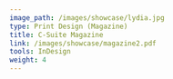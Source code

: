 ```yaml
---
image_path: /images/showcase/lydia.jpg
type: Print Design (Magazine)
title: C-Suite Magazine
link: /images/showcase/magazine2.pdf
tools: InDesign
weight: 4
---
```

